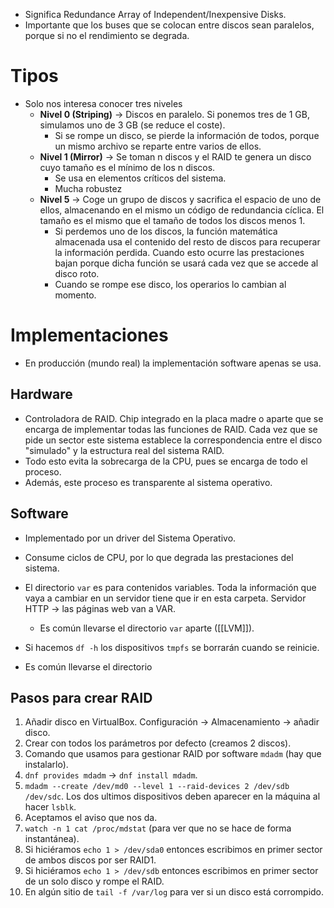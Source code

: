 - Significa Redundance Array of Independent/Inexpensive Disks.
- Importante que los buses que se colocan entre discos sean paralelos, porque si no el rendimiento se degrada.
# Tipos
- Solo nos interesa conocer tres niveles
	- **Nivel 0 (Striping)** -> Discos en paralelo. Si ponemos tres de 1 GB, simulamos uno de 3 GB (se reduce el coste).
		- Si se rompe un disco, se pierde la información de todos, porque un mismo archivo se reparte entre varios de ellos.
	- **Nivel 1 (Mirror)** -> Se toman n discos y el RAID te genera un disco cuyo tamaño es el mínimo de los n discos.
		- Se usa en elementos críticos del sistema.
		- Mucha robustez
	- **Nivel 5** -> Coge un grupo de discos y sacrifica el espacio de uno de ellos, almacenando en el mismo un código de redundancia cíclica. El tamaño es el mismo que el tamaño de todos los discos menos 1.
		- Si perdemos uno de los discos, la función matemática almacenada usa el contenido del resto de discos para recuperar la información perdida. Cuando esto ocurre las prestaciones bajan porque dicha función se usará cada vez que se accede al disco roto.
		- Cuando se rompe ese disco, los operarios lo cambian al momento.
# Implementaciones
- En producción (mundo real) la implementación software apenas se usa.
## Hardware 
- Controladora de RAID. Chip integrado en la placa madre o aparte que se encarga de implementar todas las funciones de RAID. Cada vez que se pide un sector este sistema establece la correspondencia entre el disco "simulado" y la estructura real del sistema RAID.
- Todo esto evita la sobrecarga de la CPU, pues se encarga de todo el proceso.
- Además, este proceso es transparente al sistema operativo.
## Software
- Implementado por un driver del Sistema Operativo.
- Consume ciclos de CPU, por lo que degrada las prestaciones del sistema.

- El directorio `var` es para contenidos variables. Toda la información que vaya a cambiar en un servidor tiene que ir en esta carpeta. Servidor HTTP -> las páginas web van a VAR.
	- Es común llevarse el directorio `var` aparte ([[LVM]]).
- Si hacemos `df -h` los dispositivos `tmpfs` se borrarán cuando se reinicie.
- Es común llevarse el directorio 
## Pasos para crear RAID
1. Añadir disco en VirtualBox. Configuración -> Almacenamiento -> añadir disco.
2. Crear con todos los parámetros por defecto (creamos 2 discos).
3. Comando que usamos para gestionar RAID por software `mdadm` (hay que instalarlo).
4. `dnf provides mdadm` -> `dnf install mdadm`.
5. `mdadm --create /dev/md0 --level 1 --raid-devices 2 /dev/sdb /dev/sdc`. Los dos ultimos dispositivos deben aparecer en la máquina al hacer `lsblk`.
6. Aceptamos el aviso que nos da.
7.  `watch -n 1 cat /proc/mdstat` (para ver que no se hace de forma instantánea).
8. Si hiciéramos `echo 1 > /dev/sda0` entonces escribimos en primer sector de ambos discos por ser RAID1.
9. Si hiciéramos `echo 1 > /dev/sdb` entonces escribimos en primer sector de un solo disco y rompe el RAID.
10. En algún sitio de `tail -f /var/log` para ver si un disco está corrompido.
